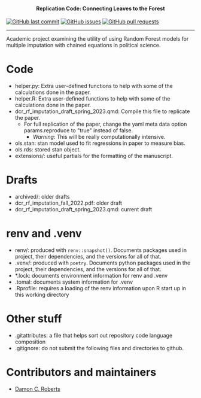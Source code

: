 <h4 align="center">

Replication Code: Connecting Leaves to the Forest

</h4>

<p align="center">

<a href="https://github.com/DamonCharlesRoberts/imputation-with-random-forests/commits/main"> <img src="https://img.shields.io/github/last-commit/DamonCharlesRoberts/imputation-with-random-forests.svg?style=flat-square&amp;logo=github&amp;logoColor=white" alt="GitHub last commit"/></a> <a href="https://github.com/DamonCharlesRoberts/imputation-with-random-forests/issues"> <img src="https://img.shields.io/github/issues-raw/DamonCharlesRoberts/imputation-with-random-forests.svg?style=flat-square&amp;logo=github&amp;logoColor=white" alt="GitHub issues"/></a> <a href="https://github.com/DamonCharlesRoberts/imputation-with-random-forests/pulls"> <img src="https://img.shields.io/github/issues-pr-raw/DamonCharlesRoberts/imputation-with-random-forests.svg?style=flat-square&amp;logo=github&amp;logoColor=white" alt="GitHub pull requests"/></a>

</p>

------------------------------------------------------------------------

Academic project examining the utility of using Random Forest models for multiple imputation with chained equations in political science.

# Code

-   helper.py: Extra user-defined functions to help with some of the calculations done in the paper.
-   helper.R: Extra user-defined functions to help with some of the calculations done in the paper.
-   dcr_rf_imputation_draft_spring_2023.qmd: Compile this file to replicate the paper.
    -   For full replication of the paper, change the yaml meta data option params.reproduce to "true" instead of false.
        -   *Warning*: This will be really computationally intensive.
-   ols.stan: stan model used to fit regressions in paper to measure bias.
-   ols.rds: stored stan object.
-   extensions/: useful partials for the formatting of the manuscript.

# Drafts

-   archived/: older drafts
-   dcr_rf_imputation_fall_2022.pdf: older draft
-   dcr_rf_imputation_draft_spring_2023.qmd: current draft

# renv and .venv

-   renv/: produced with `renv::snapshot()`. Documents packages used in project, their dependencies, and the versions for all of that.
-   .venv/: produced with `poetry`. Documents python packages used in the project, their dependencies, and the versions for all of that.
-   \*.lock: documents environment information for renv and .venv
-   .tomal: documents system information for .venv
-   .Rprofile: requires a loading of the renv information upon R start up in this working directory

# Other stuff

-   .gitattributes: a file that helps sort out repository code language composition
-   .gitignore: do not submit the following files and directories to github.

# Contributors and maintainers

-   [Damon C. Roberts](https://github.com/DamonCharlesRoberts)